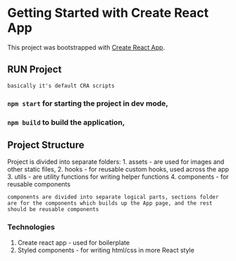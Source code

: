 # Getting Started with Create React App

This project was bootstrapped with [Create React App](https://github.com/facebook/create-react-app).

## RUN Project

    basically it's default CRA scripts

### `npm start` for starting the project in dev mode,
### `npm build` to build the application,


## Project Structure

Project is divided into separate folders: 
    1. assets - are used for images and other static files,
    2. hooks - for reusable custom hooks, used across the app
    3. utils - are utility functions for writing helper functions
    4. components - for reusable components 

    components are divided into separate logical parts, sections folder are for the components which builds up the App page, and the rest should be reusable components

### Technologies 
   1. Create react app - used for boilerplate
   2. Styled components - for writing html/css in more React style


